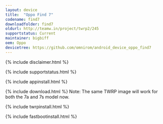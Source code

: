 ```yaml
---
layout: device
title:  "Oppo Find 7"
codename: find7
downloadfolder: find7
oldurl: http://teamw.in/project/twrp2/245
supportstatus: Current
maintainer: bigbiff
oem: Oppo
devicetree: https://github.com/omnirom/android_device_oppo_find7
---
```


{% include disclaimer.html %}

{% include supportstatus.html %}

{% include appinstall.html %}

{% include download.html %}
Note: The same TWRP image will work for both the 7a and 7s model now.

{% include twrpinstall.html %}

{% include fastbootinstall.html %}

